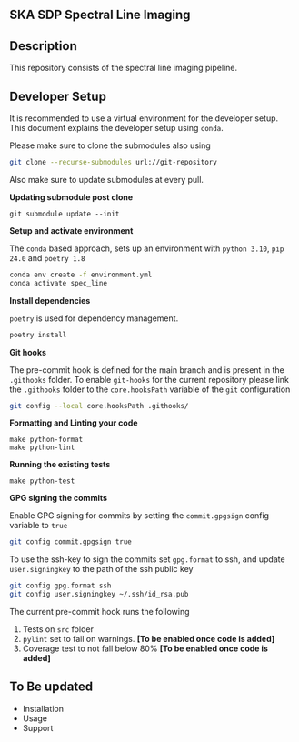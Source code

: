 SKA SDP Spectral Line Imaging
--

## Description
This repository consists of the spectral line imaging pipeline.

## Developer Setup

It is recommended to use a virtual environment for the developer setup. This document explains the developer setup using `conda`.

Please make sure to clone the submodules also using

```bash
git clone --recurse-submodules url://git-repository
```

Also make sure to update submodules at every pull.

**Updating submodule post clone**

```
git submodule update --init
```

**Setup and activate environment**

The `conda` based approach, sets up an environment with `python 3.10`, `pip 24.0` and `poetry 1.8`

```bash
conda env create -f environment.yml
conda activate spec_line
```

**Install dependencies**

`poetry` is used for dependency management.

```bash
poetry install
```

**Git hooks**

The pre-commit hook is defined for the main branch and is present in the `.githooks` folder. To enable `git-hooks` for the current repository please link the `.githooks` folder to the `core.hooksPath` variable of the `git` configuration

```bash
git config --local core.hooksPath .githooks/
```

**Formatting and Linting your code**

```
make python-format
make python-lint
```

**Running the existing tests**

```
make python-test
```

**GPG signing the commits**

Enable GPG signing for commits by setting the `commit.gpgsign` config variable to `true`

```bash
git config commit.gpgsign true
```

To use the ssh-key to sign the commits set `gpg.format` to ssh, and update `user.signingkey` to the path of the ssh public key 

```bash
git config gpg.format ssh
git config user.signingkey ~/.ssh/id_rsa.pub
```


The current pre-commit hook runs the following 
1. Tests on `src` folder
2. `pylint` set to fail on warnings. **[To be enabled once code is added]**
3. Coverage test to not fall below 80%  **[To be enabled once code is added]**

## To Be updated

 - Installation 
 - Usage 
 - Support 
